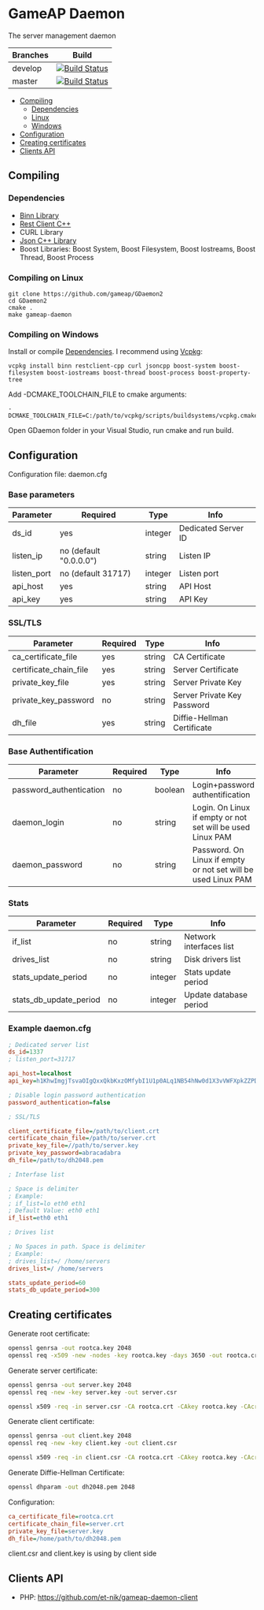 # GameAP Daemon
The server management daemon

Branches        | Build         |
----------------|-------------- | 
develop         |[![Build Status](https://travis-ci.org/gameap/GDaemon2.svg?branch=develop)](https://travis-ci.org/gameap/GDaemon2)       |
master          |[![Build Status](https://travis-ci.org/gameap/GDaemon2.svg?branch=master)](https://travis-ci.org/gameap/GDaemon2)        |

- [Compiling](#compiling)
  - [Dependencies](#dependencies)
  - [Linux](#compiling-on-linux)
  - [Windows](#compiling-on-windows)
- [Configuration](#configuration)
- [Creating certificates](#creating-certificates)
- [Clients API](#clients-api)

## Compiling

### Dependencies

* [Binn Library](https://github.com/liteserver/binn)
* [Rest Client C++](https://github.com/mrtazz/restclient-cpp)
* CURL Library
* [Json C++ Library](https://github.com/open-source-parsers/jsoncpp)
* Boost Libraries: Boost System, Boost Filesystem, Boost Iostreams, Boost Thread, Boost Process

### Compiling on Linux

```
git clone https://github.com/gameap/GDaemon2
cd GDaemon2
cmake .
make gameap-daemon
```

### Compiling on Windows

Install or compile [Dependencies](#dependencies). I recommend using [Vcpkg](https://github.com/et-nik/vcpkg):

```
vcpkg install binn restclient-cpp curl jsoncpp boost-system boost-filesystem boost-iostreams boost-thread boost-process boost-property-tree
```

Add -DCMAKE_TOOLCHAIN_FILE to cmake arguments:
```
-DCMAKE_TOOLCHAIN_FILE=C:/path/to/vcpkg/scripts/buildsystems/vcpkg.cmake
```

Open GDaemon folder in your Visual Studio, run cmake and run build.

## Configuration

Configuration file: daemon.cfg

### Base parameters

| Parameter                 | Required              | Type      | Info
|---------------------------|-----------------------|-----------|------------
| ds_id                     | yes                   | integer   | Dedicated Server ID
| listen_ip                 | no (default "0.0.0.0")| string    | Listen IP
| listen_port               | no (default 31717)    | integer   | Listen port
| api_host                  | yes                   | string    | API Host
| api_key                   | yes                   | string    | API Key


### SSL/TLS

| Parameter                 | Required              | Type      | Info
|---------------------------|-----------------------|-----------|------------
| ca_certificate_file       | yes                   | string    | CA Certificate
| certificate_chain_file    | yes                   | string    | Server Certificate
| private_key_file          | yes                   | string    | Server Private Key
| private_key_password      | no                    | string    | Server Private Key Password
| dh_file                   | yes                   | string    | Diffie-Hellman Certificate

### Base Authentification

| Parameter                 | Required              | Type      | Info
|---------------------------|-----------------------|-----------|------------
| password_authentication   | no                    | boolean   | Login+password authentification
| daemon_login              | no                    | string    | Login. On Linux if empty or not set will be used Linux PAM
| daemon_password           | no                    | string    | Password. On Linux if empty or not set will be used Linux PAM

### Stats

| Parameter                 | Required              | Type      | Info
|---------------------------|-----------------------|-----------|------------
| if_list                   | no                    | string    | Network interfaces list
| drives_list               | no                    | string    | Disk drivers list
| stats_update_period       | no                    | integer   | Stats update period
| stats_db_update_period    | no                    | integer   | Update database period

### Example daemon.cfg

```ini
; Dedicated server list
ds_id=1337
; listen_port=31717

api_host=localhost
api_key=h1KhwImgjTsvaOIgQxxQkbKxzOMfybI1U1p0ALq1NB54hNw0d1X3vVWFXpkZZPDH

; Disable login password authentication
password_authentication=false

; SSL/TLS

client_certificate_file=/path/to/client.crt
certificate_chain_file=/path/to/server.crt
private_key_file=//path/to/server.key
private_key_password=abracadabra
dh_file=/path/to/dh2048.pem

; Interfase list

; Space is delimiter
; Example:
; if_list=lo eth0 eth1
; Default Value: eth0 eth1
if_list=eth0 eth1

; Drives list

; No Spaces in path. Space is delimiter
; Example:
; drives_list=/ /home/servers
drives_list=/ /home/servers

stats_update_period=60
stats_db_update_period=300
```

## Creating certificates

Generate root certificate:

```bash
openssl genrsa -out rootca.key 2048
openssl req -x509 -new -nodes -key rootca.key -days 3650 -out rootca.crt
```

Generate server certificate:
```bash
openssl genrsa -out server.key 2048
openssl req -new -key server.key -out server.csr

openssl x509 -req -in server.csr -CA rootca.crt -CAkey rootca.key -CAcreateserial -out server.crt -days 3650
```

Generate client certificate:

```bash
openssl genrsa -out client.key 2048
openssl req -new -key client.key -out client.csr

openssl x509 -req -in client.csr -CA rootca.crt -CAkey rootca.key -CAcreateserial -out client.crt -days 3650
```

Generate Diffie-Hellman Certificate:
```bash
openssl dhparam -out dh2048.pem 2048
```

Configuration:
```ini
ca_certificate_file=rootca.crt
certificate_chain_file=server.crt
private_key_file=server.key
dh_file=/home/path/to/dh2048.pem
```

client.csr and client.key is using by client side

## Clients API

* PHP: https://github.com/et-nik/gameap-daemon-client